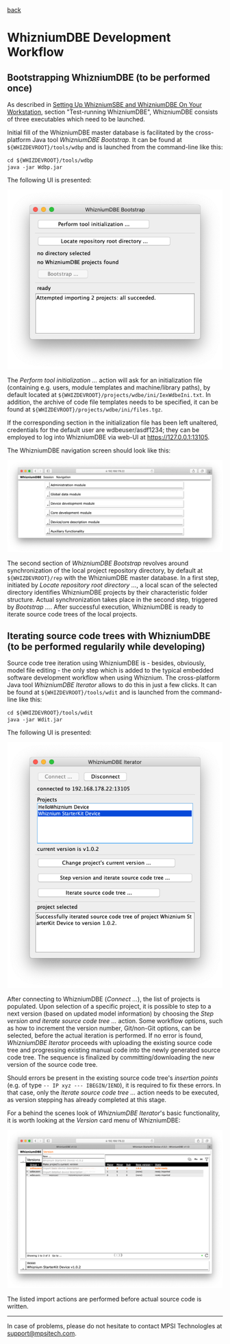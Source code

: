 [back](./README.md)

# WhizniumDBE Development Workflow

## Bootstrapping WhizniumDBE (to be performed once)

As described in [Setting Up WhizniumSBE and WhizniumDBE On Your Workstation](./setup_sbedbe.md), section "Test-running WhizniumDBE", WhizniumDBE consists of three executables which need to be launched.

Initial fill of the WhizniumDBE master database is facilitated by the cross-platform Java tool _WhizniumDBE Bootstrap_. It can be found at ``${WHIZDEVROOT}/tools/wdbp`` and is launched from the command-line like this:
```
cd ${WHIZDEVROOT}/tools/wdbp
java -jar Wdbp.jar
```

The following UI is presented:

![](dbe/Wdbp.png)

The _Perform tool initialization ..._ action will ask for an initialization file (containing e.g. users, module templates and machine/library paths), by default located at ``${WHIZDEVROOT}/projects/wdbe/ini/IexWdbeIni.txt``. In addition, the archive of code file templates needs to be specified, it can be found at ``${WHIZDEVROOT}/projects/wdbe/ini/files.tgz``.

If the corresponding section in the initialization file has been left unaltered, credentials for the default user are wdbeuser/asdf1234; they can be employed to log into WhizniumDBE via web-UI at https://127.0.0.1:13105.

The WhizniumDBE navigation screen should look like this:

![](dbe/CrdWdbeNav.png)

The second section of _WhizniumDBE Bootstrap_ revolves around synchronization of the local project repository directory, by default at ``${WHIZDEVROOT}/rep`` with the WhizniumDBE master database. In a first step, initiated by _Locate repository root directory ..._, a local scan of the selected directory identifies WhizniumDBE projects by their characteristic folder structure. Actual synchronization takes place in the second step, triggered by _Bootstrap ..._.  After successful execution, WhizniumDBE is ready to iterate source code trees of the local projects.

## Iterating source code trees with WhizniumDBE (to be performed regularily while developing)

Source code tree iteration using WhizniumDBE is - besides, obviously, model file editing - the only step which is added to the typical embedded software development workflow when using Whiznium. The cross-platform Java tool _WhizniumDBE Iterator_ allows to do this in just a few clicks. It can be found at ``${WHIZDEVROOT}/tools/wdit`` and is launched from the command-line like this:
```
cd ${WHIZDEVROOT}/tools/wdit
java -jar Wdit.jar
```

The following UI is presented:

![](dbe/Wdit.png)

After connecting to WhizniumDBE (_Connect ..._), the list of projects is populated. Upon selection of a specific project, it is possible to step to a next version (based on updated model information) by choosing the _Step version and iterate source code tree ..._ action. Some workflow options, such as how to increment the version number, Git/non-Git options, can be selected, before the actual iteration is performed. If no error is found, _WhizniumDBE Iterator_ proceeds with uploading the existing source code tree and progressing existing manual code into the newly generated source code tree. The sequence is finalized by committing/downloading the new version of the source code tree.

Should errors be present in the existing source code tree's _insertion points_ (e.g. of type ``-- IP xyz --- IBEGIN/IEND``), it is required to fix these errors. In that case, only the _Iterate source code tree ..._ action needs to be executed, as version stepping has already completed at this stage.

For a behind the scenes look of _WhizniumDBE Iterator_'s basic functionality, it is worth looking at the _Version_ card menu of WhizniumDBE:

![](dbe/CrdWdbeVer.png)

The listed import actions are performed before actual source code is written.

---

In case of problems, please do not hesitate to contact MPSI Technologles at [support@mpsitech.com](mailto:support@mpsitech.com).

